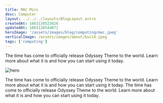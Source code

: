 ```yaml
---
title: MAC Mini
desc: Computer
layout: ../../../layouts/BlogLayout.astro
createdAt: 1663138523826
updatedAt: 1663138544071
heroImage: '/assets/images/blog/computing/mac.jpeg'
verticalImage: /assets/images/about/build.jpeg
tags: ['computing']
---
```


The time has come to officially release Odyssey Theme to the world. Learn more about what it is and how you can start using it today.

![hero](/assets/images/blog/computing/mac.jpeg)

The time has come to officially release Odyssey Theme to the world. Learn more about what it is and how you can start using it today. The time has come to officially release Odyssey Theme to the world. Learn more about what it is and how you can start using it today.
